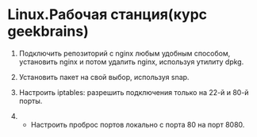 # Linux.Рабочая станция(курс geekbrains)

1. Подключить репозиторий с nginx любым удобным способом, установить nginx и потом удалить nginx, используя утилиту dpkg.

2. Установить пакет на свой выбор, используя snap.

3. Настроить iptables: разрешить подключения только на 22-й и 80-й порты.

4. * Настроить проброс портов локально с порта 80 на порт 8080.
